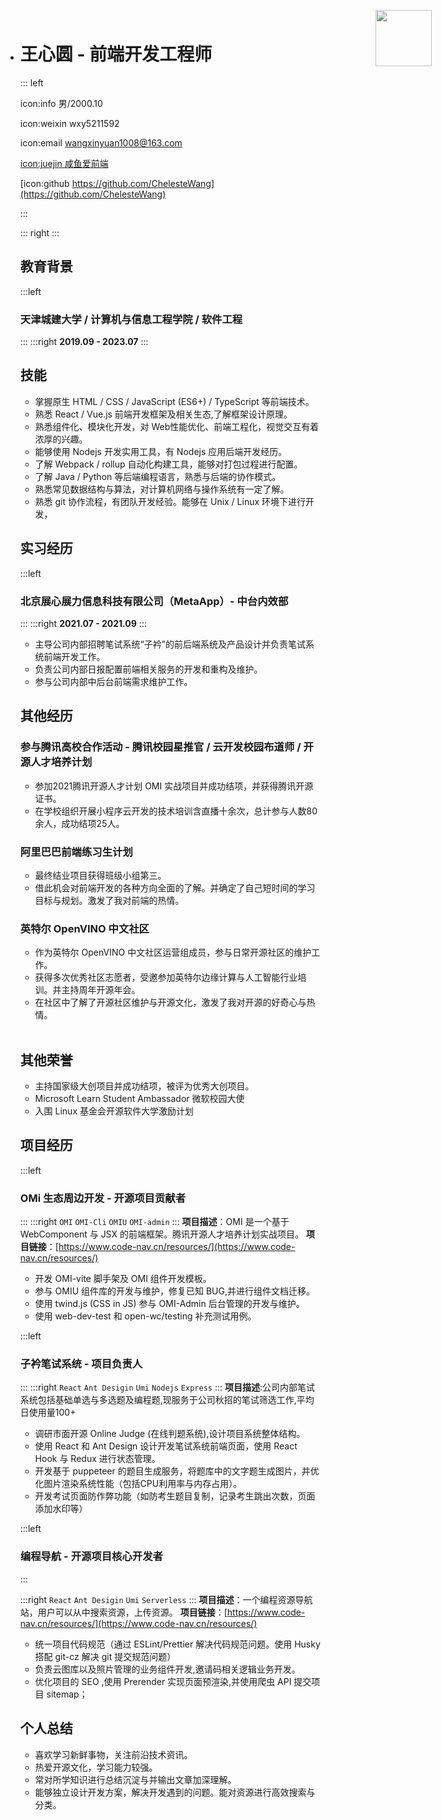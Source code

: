 - # 王心圆 - 前端开发工程师

  ::: left

  icon:info 男/2000.10

  icon:weixin wxy5211592

  icon:email wangxinyuan1008@163.com

  [icon:juejin 咸鱼爱前端](https://juejin.cn/user/43636197953101)

  [icon:github https://github.com/ChelesteWang](https://github.com/ChelesteWang)

  

  :::

  ::: right
  <img src="https://i.loli.net/2021/10/17/BcxkYT5AJ8FiKRv.jpg" style="position:absolute;width:90px;top: 40px;right: 50px;z-index:1">
  :::

  ## 教育背景

  :::left
  ### 天津城建大学 / 计算机与信息工程学院 / 软件工程
  :::
  :::right
  **2019.09 - 2023.07**
  :::

  ## 技能
  - 掌握原生 HTML / CSS / JavaScript (ES6+) / TypeScript 等前端技术。
  - 熟悉 React / Vue.js 前端开发框架及相关生态,了解框架设计原理。
  - 熟悉组件化、模块化开发，对 Web性能优化、前端工程化，视觉交互有着浓厚的兴趣。
  - 能够使用 Nodejs 开发实用工具，有 Nodejs 应用后端开发经历。
  - 了解 Webpack / rollup 自动化构建工具，能够对打包过程进行配置。
  - 了解 Java / Python 等后端编程语言，熟悉与后端的协作模式。
  - 熟悉常见数据结构与算法，对计算机网络与操作系统有一定了解。
  - 熟悉 git 协作流程，有团队开发经验。能够在 Unix / Linux 环境下进行开发，

  ## 实习经历

  :::left
  ### 北京展心展力信息科技有限公司（MetaApp）- 中台内效部 
  :::
  :::right
  **2021.07 - 2021.09**
  :::

  - 主导公司内部招聘笔试系统“子衿”的前后端系统及产品设计并负责笔试系统前端开发工作。
  - 负责公司内部日报配置前端相关服务的开发和重构及维护。
  - 参与公司内部中后台前端需求维护工作。


  ## 其他经历

  ### 参与腾讯高校合作活动 - 腾讯校园星推官 / 云开发校园布道师 / 开源人才培养计划

  - 参加2021腾讯开源人才计划 OMI 实战项目并成功结项，并获得腾讯开源证书。
  - 在学校组织开展小程序云开发的技术培训含直播十余次，总计参与人数80余人，成功结项25人。

  ### 阿里巴巴前端练习生计划
  - 最终结业项目获得班级小组第三。
  - 借此机会对前端开发的各种方向全面的了解。并确定了自己短时间的学习目标与规划。激发了我对前端的热情。


  ### 英特尔 OpenVINO 中文社区

  - 作为英特尔 OpenVINO 中文社区运营组成员，参与日常开源社区的维护工作。
  - 获得多次优秀社区志愿者，受邀参加英特尔边缘计算与人工智能行业培训。并主持周年开源年会。
  - 在社区中了解了开源社区维护与开源文化，激发了我对开源的好奇心与热情。

  <br>

  ## 其他荣誉
  - 主持国家级大创项目并成功结项，被评为优秀大创项目。
  - Microsoft Learn Student Ambassador 微软校园大使
  - 入围 Linux 基金会开源软件大学激励计划

  ## 项目经历
  :::left
  ### OMi 生态周边开发 - 开源项目贡献者
  :::
  :::right
  `OMI` `OMI-Cli` `OMIU` `OMI-admin`
  :::
  **项目描述**：OMI 是一个基于 WebComponent 与 JSX 的前端框架。腾讯开源人才培养计划实战项目。
  **项目链接**：[https://www.code-nav.cn/resources/](https://www.code-nav.cn/resources/)

  - 开发 OMI-vite 脚手架及 OMI 组件开发模板。
  - 参与 OMIU 组件库的开发与维护，修复已知 BUG,并进行组件文档迁移。
  - 使用 twind.js (CSS in JS) 参与 OMI-Admin 后台管理的开发与维护。
  - 使用 web-dev-test 和 open-wc/testing 补充测试用例。


  :::left
  ### 子衿笔试系统 - 项目负责人
  :::
  :::right
  `React` `Ant Desigin` `Umi` `Nodejs` `Express`
  :::
  **项目描述**:公司内部笔试系统包括基础单选与多选题及编程题,现服务于公司秋招的笔试筛选工作,平均日使用量100+
  - 调研市面开源 Online Judge (在线判题系统),设计项目系统整体结构。
  - 使用 React 和 Ant Design 设计开发笔试系统前端页面，使用 React Hook 与 Redux 进行状态管理。
  - 开发基于 puppeteer 的题目生成服务，将题库中的文字题生成图片，并优化图片渲染系统性能（包括CPU利用率与内存占用）。
  - 开发考试页面防作弊功能（如防考生题目复制，记录考生跳出次数，页面添加水印等）

  :::left
  ### 编程导航 - 开源项目核心开发者
  :::

  :::right
  `React` `Ant Desigin` `Umi` `Serverless` 
  :::
  **项目描述**：一个编程资源导航站，用户可以从中搜索资源，上传资源。
  **项目链接**：[https://www.code-nav.cn/resources/](https://www.code-nav.cn/resources/)

  - 统一项目代码规范（通过 ESLint/Prettier 解决代码规范问题。使用 Husky 搭配 git-cz 解决 git 提交规范问题）
  - 负责云图库以及照片管理的业务组件开发,邀请码相关逻辑业务开发。
  - 优化项目的 SEO ,使用 Prerender 实现页面预渲染,并使用爬虫 API 提交项目 sitemap；

  ## 个人总结

  - 喜欢学习新鲜事物，关注前沿技术资讯。
  - 热爱开源文化，学习能力较强。
  - 常对所学知识进行总结沉淀与并输出文章加深理解。
  - 能够独立设计开发方案，解决开发遇到的问题。能对资源进行高效搜索与分类。

  <div style="display:none">
  .rs-view {
      line-height: 1.804;
  }
  .rs-view h1 {
      border-bottom: none;
  }
  .rs-view h2{
    background-color:#00b38a;
  color:white;
  }
  .rs-view .h3_block a {
  color: #00b38a;
  }
  div.rs-view a{
    color: #00b38a;
  }
  .rs-view code{
  color:white;
  background-color:#00e3b2;
  }
  .rs-view .h2_block a{
  color:#00b38a;
  }
  </div>
    